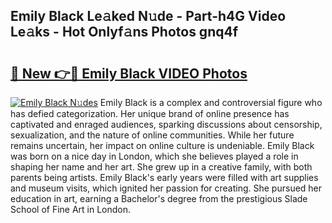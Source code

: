 ## Emily Black Le𝚊ked N𝚞de - Part-h4G Video Le𝚊ks - Hot Onlyf𝚊ns Photos gnq4f

# <h2><a href="http://ab12824.deff.icu/?id=Emily+Black">🔗 New 👉🔴 Emily Black VIDEO Photos</a></h2>

[![Emily Black N𝚞des](https://i.imgur.com/rIISA9y.gif)](http://ab12824.deff.icu/?id=Emily+Black)
Emily Black is a complex and controversial figure who has defied categorization. Her unique brand of online presence has captivated and enraged audiences, sparking discussions about censorship, sexualization, and the nature of online communities. While her future remains uncertain, her impact on online culture is undeniable. Emily Black was born on a nice day in London, which she believes played a role in shaping her name and her art. She grew up in a creative family, with both parents being artists. Emily Black's early years were filled with art supplies and museum visits, which ignited her passion for creating. She pursued her education in art, earning a Bachelor's degree from the prestigious Slade School of Fine Art in London.

